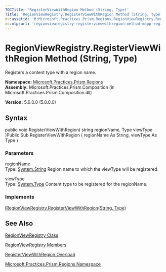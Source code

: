 ```yaml
---
TOCTitle: 'RegisterViewWithRegion Method (String, Type)'
Title: 'RegionViewRegistry.RegisterViewWithRegion Method (String, Type) (Microsoft.Practices.Prism.Regions)'
ms:assetid: 'M:Microsoft.Practices.Prism.Regions.RegionViewRegistry.RegisterViewWithRegion(System.String,System.Type)'
ms:mtpsurl: 'regionviewregistry-registerviewwithregion-method-mspp-regions.md'
---
```


# RegionViewRegistry.RegisterViewWithRegion Method (String, Type)

Registers a content type with a region name.

**Namespace:** [Microsoft.Practices.Prism.Regions](https://msdn.microsoft.com/library/microsoft.practices.prism.regions)
**Assembly:** Microsoft.Practices.Prism.Composition (in Microsoft.Practices.Prism.Composition.dll)

**Version:** 5.0.0.0 (5.0.0.0)

## Syntax
public void RegisterViewWithRegion( string regionName, Type viewType )Public Sub RegisterViewWithRegion ( regionName As String, viewType As Type )

### Parameters

regionName  
Type: [System.String](http://msdn.microsoft.com/en-us/library/s1wwdcbf)
Region name to which the viewType will be registered.

viewType  
Type: [System.Type](http://msdn.microsoft.com/en-us/library/42892f65)
Content type to be registered for the regionName.

### Implements

[IRegionViewRegistry.RegisterViewWithRegion(String, Type)](https://msdn.microsoft.com/library/microsoft.practices.prism.regions.iregionviewregistry.registerviewwithregion(system.string%2csystem.type))

## See Also
[RegionViewRegistry Class](https://msdn.microsoft.com/library/microsoft.practices.prism.regions.regionviewregistry)

[RegionViewRegistry Members](https://msdn.microsoft.com/allmembers.t:microsoft.practices.prism.regions.regionviewregistry)

[RegisterViewWithRegion Overload](https://msdn.microsoft.com/overload:microsoft.practices.prism.regions.regionviewregistry.registerviewwithregion)

[Microsoft.Practices.Prism.Regions Namespace](https://msdn.microsoft.com/library/microsoft.practices.prism.regions)
